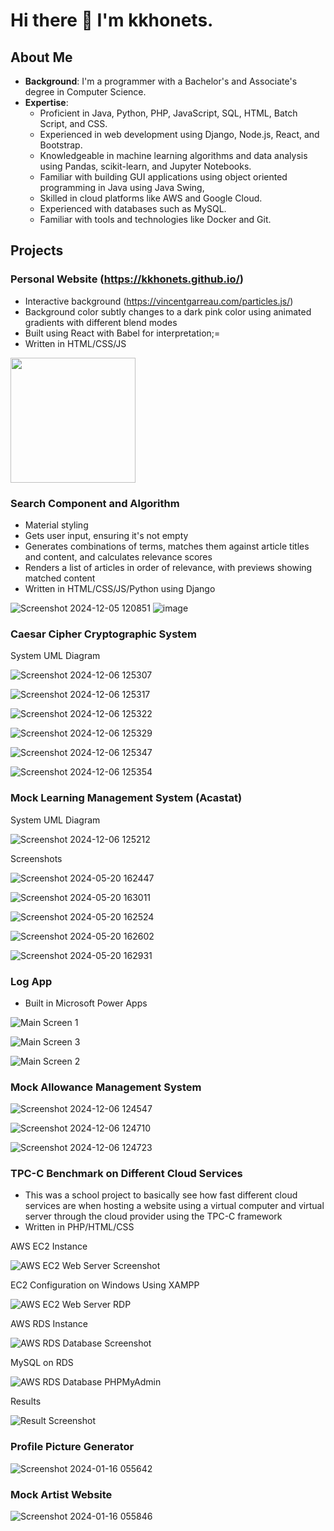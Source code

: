 # Hi there 👋 I'm kkhonets.

## About Me
- **Background**: I'm a programmer with a Bachelor's and Associate's degree in Computer Science.
- **Expertise**:
  - Proficient in Java, Python, PHP, JavaScript, SQL, HTML, Batch Script, and CSS.
  - Experienced in web development using Django, Node.js, React, and Bootstrap.
  - Knowledgeable in machine learning algorithms and data analysis using Pandas, scikit-learn, and Jupyter Notebooks.
  - Familiar with building GUI applications using object oriented programming in Java using Java Swing,
  - Skilled in cloud platforms like AWS and Google Cloud.
  - Experienced with databases such as MySQL.
  - Familiar with tools and technologies like Docker and Git.

## Projects
### Personal Website (https://kkhonets.github.io/)
  - Interactive background (https://vincentgarreau.com/particles.js/)
  - Background color subtly changes to a dark pink color using animated gradients with different blend modes
  - Built using React with Babel for interpretation;=
  - Written in HTML/CSS/JS
<img src="https://github.com/user-attachments/assets/0e5c64cb-b30a-49bb-8a14-0b7c25dbe9e0" width="200rem" >

### Search Component and Algorithm
  - Material styling
  - Gets user input, ensuring it's not empty
  - Generates combinations of terms, matches them against article titles and content, and calculates relevance scores
  - Renders a list of articles in order of relevance, with previews showing matched content
  - Written in HTML/CSS/JS/Python using Django

![Screenshot 2024-12-05 120851](https://github.com/user-attachments/assets/f6ba5c19-3f6b-4559-bec5-8bcc162ccaa9)
![image](https://github.com/user-attachments/assets/5dfab609-cab4-47d6-ab51-67c4f68d69e9)

### Caesar Cipher Cryptographic System
System UML Diagram

![Screenshot 2024-12-06 125307](https://github.com/user-attachments/assets/12de9380-d3ee-43e6-a7f9-aa70ba7c9138)

![Screenshot 2024-12-06 125317](https://github.com/user-attachments/assets/389f3755-d831-4898-b76f-73fee87e23f0)

![Screenshot 2024-12-06 125322](https://github.com/user-attachments/assets/871a5042-fd94-4840-a679-c5790628501d)

![Screenshot 2024-12-06 125329](https://github.com/user-attachments/assets/e7ce8c61-a086-46a5-aef9-bb5a345ca5a5)

![Screenshot 2024-12-06 125347](https://github.com/user-attachments/assets/67582c80-304c-45ed-a25f-c0e07c5440ea)

![Screenshot 2024-12-06 125354](https://github.com/user-attachments/assets/35f9a287-3127-40f9-9e42-f94296d3f674)

### Mock Learning Management System (Acastat)
System UML Diagram

![Screenshot 2024-12-06 125212](https://github.com/user-attachments/assets/a3e150e2-267c-45a8-8982-32023d196429)

Screenshots

![Screenshot 2024-05-20 162447](https://github.com/user-attachments/assets/7aad6195-a017-406d-98ab-7e64615f5bb7)

![Screenshot 2024-05-20 163011](https://github.com/user-attachments/assets/e75ab410-1061-4f02-8168-f29c4bd70e5c)

![Screenshot 2024-05-20 162524](https://github.com/user-attachments/assets/73ac25fc-479d-4f04-bf4f-23141c78dbcf)

![Screenshot 2024-05-20 162602](https://github.com/user-attachments/assets/88e19c0e-1dd2-45a7-a252-92fd6c2be86a)

![Screenshot 2024-05-20 162931](https://github.com/user-attachments/assets/6dc98786-477b-44aa-b76b-c3c3d8aad52c)

### Log App

- Built in Microsoft Power Apps

![Main Screen 1](https://github.com/user-attachments/assets/8f3dea0f-4e43-4367-a722-605e634655cc)

![Main Screen 3](https://github.com/user-attachments/assets/77cf32c4-0c0e-4699-a1ba-7a953ae17626)

![Main Screen 2](https://github.com/user-attachments/assets/0f1db6e4-2f5e-4500-8410-476e6eacdc3f)

### Mock Allowance Management System

![Screenshot 2024-12-06 124547](https://github.com/user-attachments/assets/5fe5812a-6acd-4065-ba8f-dc86664ed06e)

![Screenshot 2024-12-06 124710](https://github.com/user-attachments/assets/979590c5-7050-4484-84b9-c9d2ebca3ff8)

![Screenshot 2024-12-06 124723](https://github.com/user-attachments/assets/b131f3da-2ffa-435d-9233-8e6fbaa4bffa)

### TPC-C Benchmark on Different Cloud Services
- This was a school project to basically see how fast different cloud services are when hosting a website using a virtual computer and virtual server through the cloud provider using the TPC-C framework
- Written in PHP/HTML/CSS

AWS EC2 Instance

![AWS EC2 Web Server Screenshot](https://github.com/user-attachments/assets/c88594e9-1837-4aa3-81de-cfef353b2cdb)

EC2 Configuration on Windows Using XAMPP 

![AWS EC2 Web Server RDP](https://github.com/user-attachments/assets/557cd25a-9fb2-4fa7-8062-35e6d747bada)

AWS RDS Instance

![AWS RDS Database Screenshot](https://github.com/user-attachments/assets/b1a44b17-2af2-489d-9e93-22ac2e8e260b)

MySQL on RDS

![AWS RDS Database PHPMyAdmin](https://github.com/user-attachments/assets/36dbf824-af72-4c12-bd19-0dda3eb6ef1b)

Results 

![Result Screenshot](https://github.com/user-attachments/assets/166ec7ec-94b9-4655-9e29-1ae6fe41b126)

### Profile Picture Generator

![Screenshot 2024-01-16 055642](https://github.com/user-attachments/assets/8f3c8ec6-c16d-4fae-866f-ffabe62eaa9b)

### Mock Artist Website

![Screenshot 2024-01-16 055846](https://github.com/user-attachments/assets/174d3627-a3a2-42bd-b797-fed6e07f8970)






<!--
**kkhonets/kkhonets** is a ✨ _special_ ✨ repository because its `README.md` (this file) appears on your GitHub profile.

Here are some ideas to get you started:

- 🔭 I’m currently working on ...
- 🌱 I’m currently learning ...
- 👯 I’m looking to collaborate on ...
- 🤔 I’m looking for help with ...
- 💬 Ask me about ...
- 📫 How to reach me: ...
- 😄 Pronouns: ...
- ⚡ Fun fact: ...
-->
